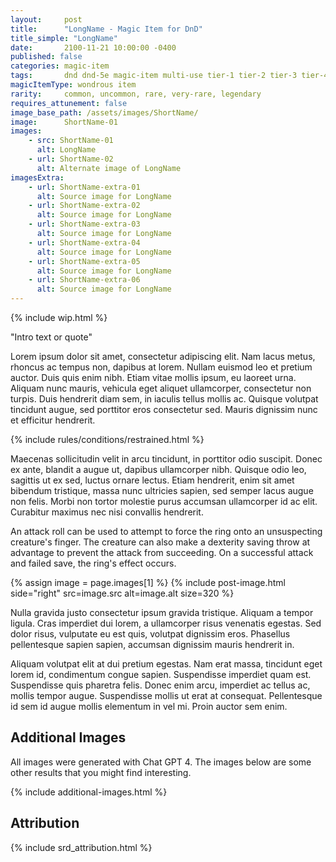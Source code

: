```yaml
---
layout:     post
title:      "LongName - Magic Item for DnD"
title_simple: "LongName"
date:       2100-11-21 10:00:00 -0400
published: false
categories: magic-item
tags:       dnd dnd-5e magic-item multi-use tier-1 tier-2 tier-3 tier-4
magicItemType: wondrous item
rarity:     common, uncommon, rare, very-rare, legendary
requires_attunement: false
image_base_path: /assets/images/ShortName/
image:      ShortName-01
images:
    - src: ShortName-01
      alt: LongName
    - url: ShortName-02
      alt: Alternate image of LongName
imagesExtra:
    - url: ShortName-extra-01
      alt: Source image for LongName
    - url: ShortName-extra-02
      alt: Source image for LongName
    - url: ShortName-extra-03
      alt: Source image for LongName
    - url: ShortName-extra-04
      alt: Source image for LongName
    - url: ShortName-extra-05
      alt: Source image for LongName
    - url: ShortName-extra-06
      alt: Source image for LongName
---
```


{% include wip.html %}

<p class="read-aloud">
    "Intro text or quote"
</p>

Lorem ipsum dolor sit amet, consectetur adipiscing elit. Nam lacus metus, rhoncus ac tempus non, dapibus at lorem. Nullam euismod leo et pretium auctor. Duis quis enim nibh. Etiam vitae mollis ipsum, eu laoreet urna. Aliquam nunc mauris, vehicula eget aliquet ullamcorper, consectetur non turpis. Duis hendrerit diam sem, in iaculis tellus mollis ac. Quisque volutpat tincidunt augue, sed porttitor eros consectetur sed. Mauris dignissim nunc et efficitur hendrerit.

{% include rules/conditions/restrained.html %}

Maecenas sollicitudin velit in arcu tincidunt, in porttitor odio suscipit. Donec ex ante, blandit a augue ut, dapibus ullamcorper nibh. Quisque odio leo, sagittis ut ex sed, luctus ornare lectus. Etiam hendrerit, enim sit amet bibendum tristique, massa nunc ultricies sapien, sed semper lacus augue non felis. Morbi non tortor molestie purus accumsan ullamcorper id ac elit. Curabitur maximus nec nisi convallis hendrerit.

An attack roll can be used to attempt to force the ring onto an unsuspecting creature's finger. The creature can also make a dexterity saving throw at advantage to prevent the attack from succeeding. On a successful attack and failed save, the ring's effect occurs.

{% assign image = page.images[1] %}
{% include post-image.html side="right" src=image.src alt=image.alt size=320 %}

Nulla gravida justo consectetur ipsum gravida tristique. Aliquam a tempor ligula. Cras imperdiet dui lorem, a ullamcorper risus venenatis egestas. Sed dolor risus, vulputate eu est quis, volutpat dignissim eros. Phasellus pellentesque sapien sapien, accumsan dignissim mauris hendrerit in.

Aliquam volutpat elit at dui pretium egestas. Nam erat massa, tincidunt eget lorem id, condimentum congue sapien. Suspendisse imperdiet quam est. Suspendisse quis pharetra felis. Donec enim arcu, imperdiet ac tellus ac, mollis tempor augue. Suspendisse mollis ut erat at consequat. Pellentesque id sem id augue mollis elementum in vel mi. Proin auctor sem enim.

<div style="clear: both;"></div>

## Additional Images

All images were generated with Chat GPT 4. The images below are some other results that you might find interesting.

{% include additional-images.html %}

## Attribution

{% include srd_attribution.html %}
